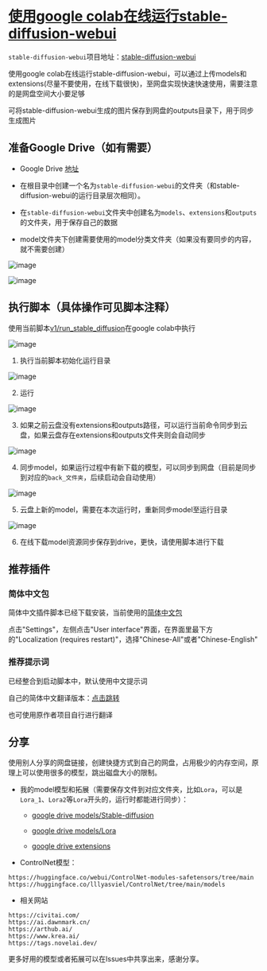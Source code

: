 # [使用google colab在线运行stable-diffusion-webui](https://github.com/zc0125/colab-stable-diffusion-webui)

`stable-diffusion-webui`项目地址：[stable-diffusion-webui](https://github.com/AUTOMATIC1111/stable-diffusion-webui)

使用google colab在线运行stable-diffusion-webui，可以通过上传models和extensions(尽量不要使用，在线下载很快)，至网盘实现快速快速使用，需要注意的是网盘空间大小要足够

可将stable-diffusion-webui生成的图片保存到网盘的outputs目录下，用于同步生成图片


## 准备Google Drive（如有需要）

- Google Drive [地址](https://drive.google.com/drive/my-drive)

- 在根目录中创建一个名为`stable-diffusion-webui`的文件夹（和stable-diffusion-webui的运行目录层次相同）。

- 在`stable-diffusion-webui`文件夹中创建名为`models`、`extensions`和`outputs`的文件夹，用于保存自己的数据

- model文件夹下创建需要使用的model分类文件夹（如果没有要同步的内容，就不需要创建）

![image](https://user-images.githubusercontent.com/51420323/226169034-a3478906-b77a-436c-89d3-6def3b7cdfdc.png)

![image](https://user-images.githubusercontent.com/51420323/226173991-42c13d16-584f-47a3-8129-b71efd9c6870.png)


## 执行脚本（具体操作可见脚本注释）

使用当前脚本[v1/run_stable_diffusion](https://github.com/zc0125/colab-stable-diffusion-webui/blob/main/v1/run_stable_diffusion.ipynb)在google colab中执行

![image](https://user-images.githubusercontent.com/51420323/226174230-5a401105-e878-4e30-97a0-f34b2aebabad.png)


1. 执行当前脚本初始化运行目录

![image](https://user-images.githubusercontent.com/51420323/226173252-f34cc9bc-2c7f-44f0-a945-cec14639b4e6.png)

2. 运行

![image](https://user-images.githubusercontent.com/51420323/226173332-7a5f51d1-f798-4508-b0c1-c427b6a52f36.png)

3. 如果之前云盘没有extensions和outputs路径，可以运行当前命令同步到云盘，如果云盘存在extensions和outputs文件夹则会自动同步

![image](https://user-images.githubusercontent.com/51420323/226173925-5e5e2af6-df5a-4a8c-8a71-9b6f10614027.png)


4. 同步model，如果运行过程中有新下载的模型，可以同步到网盘（目前是同步到对应的`back_文件夹`，后续启动会自动使用）

![image](https://user-images.githubusercontent.com/51420323/227580634-46a33936-09bf-4c1e-90a3-3e8887495b10.png)


5. 云盘上新的model，需要在本次运行时，重新同步model至运行目录

![image](https://user-images.githubusercontent.com/51420323/226174360-d54ecd00-e72b-47e2-9f90-3eae4f406f41.png)

6. 在线下载model资源同步保存到drive，更快，请使用脚本进行下载


## 推荐插件

### 简体中文包

简体中文插件脚本已经下载安装，当前使用的[简体中文包](https://github.com/VinsonLaro/stable-diffusion-webui-chinese)

点击"Settings"，左侧点击"User interface"界面，在界面里最下方的"Localization (requires restart)"，选择"Chinese-All"或者"Chinese-English"

### 推荐提示词

已经整合到启动脚本中，默认使用中文提示词

自己的简体中文翻译版本：[点击跳转](https://github.com/zc0125/webui-tagcomplete/tree/branch/chinese-ex)

也可使用原作者项目自行进行翻译

## 分享

使用别人分享的网盘链接，创建快捷方式到自己的网盘，占用极少的内存空间，原理上可以使用很多的模型，跳出磁盘大小的限制。

- 我的model模型和拓展（需要保存文件到对应文件夹，比如`Lora`，可以是`Lora_1`、`Lora2`等`Lora`开头的，运行时都能进行同步）：

  - [google drive models/Stable-diffusion](https://drive.google.com/drive/folders/1wSpxGyqD3rGY6LDKfFXYYwxtd1_amjuS?usp=sharing)

  - [google drive models/Lora](https://drive.google.com/drive/folders/1BTmTJesXW9j2ZtLgUMlvqMup8QIAVaFJ?usp=sharing)

  - [google drive extensions](https://drive.google.com/drive/folders/1Wrta7OGFNs-7Us7h4CIh-wCHYKu1bgqt?usp=sharing)

- ControlNet模型：
```
https://huggingface.co/webui/ControlNet-modules-safetensors/tree/main
https://huggingface.co/lllyasviel/ControlNet/tree/main/models
```

- 相关网站
```
https://civitai.com/
https://ai.dawnmark.cn/
https://arthub.ai/
https://www.krea.ai/
https://tags.novelai.dev/
```

更多好用的模型或者拓展可以在Issues中共享出来，感谢分享。

